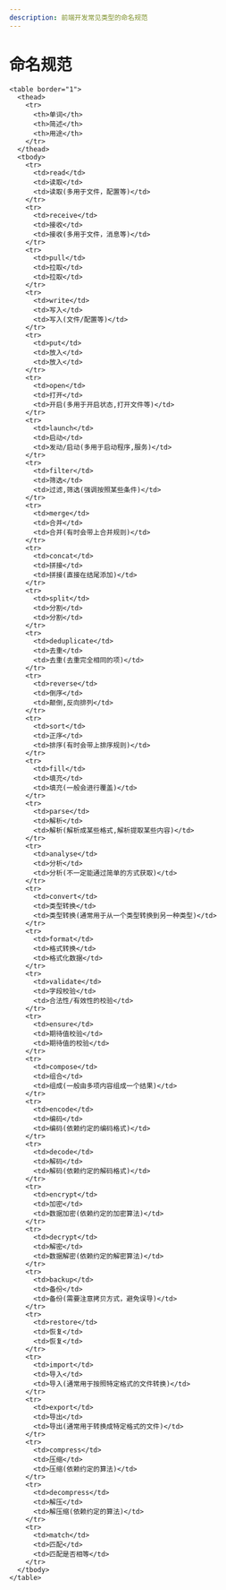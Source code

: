 ```yaml
---
description: 前端开发常见类型的命名规范
---
```


# 命名规范



    <table border="1">
      <thead>
        <tr>
          <th>单词</th>
          <th>简述</th>
          <th>用途</th>
        </tr>
      </thead>
      <tbody>
        <tr>
          <td>read</td>
          <td>读取</td>
          <td>读取(多用于文件，配置等)</td>
        </tr>
        <tr>
          <td>receive</td>
          <td>接收</td>
          <td>接收(多用于文件，消息等)</td>
        </tr>
        <tr>
          <td>pull</td>
          <td>拉取</td>
          <td>拉取</td>
        </tr>
        <tr>
          <td>write</td>
          <td>写入</td>
          <td>写入(文件/配置等)</td>
        </tr>
        <tr>
          <td>put</td>
          <td>放入</td>
          <td>放入</td>
        </tr>
        <tr>
          <td>open</td>
          <td>打开</td>
          <td>开启(多用于开启状态,打开文件等)</td>
        </tr>
        <tr>
          <td>launch</td>
          <td>启动</td>
          <td>发动/启动(多用于启动程序,服务)</td>
        </tr>
        <tr>
          <td>filter</td>
          <td>筛选</td>
          <td>过滤,筛选(强调按照某些条件)</td>
        </tr>
        <tr>
          <td>merge</td>
          <td>合并</td>
          <td>合并(有时会带上合并规则)</td>
        </tr>
        <tr>
          <td>concat</td>
          <td>拼接</td>
          <td>拼接(直接在结尾添加)</td>
        </tr>
        <tr>
          <td>split</td>
          <td>分割</td>
          <td>分割</td>
        </tr>
        <tr>
          <td>deduplicate</td>
          <td>去重</td>
          <td>去重(去重完全相同的项)</td>
        </tr>
        <tr>
          <td>reverse</td>
          <td>倒序</td>
          <td>颠倒,反向排列</td>
        </tr>
        <tr>
          <td>sort</td>
          <td>正序</td>
          <td>排序(有时会带上排序规则)</td>
        </tr>
        <tr>
          <td>fill</td>
          <td>填充</td>
          <td>填充(一般会进行覆盖)</td>
        </tr>
        <tr>
          <td>parse</td>
          <td>解析</td>
          <td>解析(解析成某些格式,解析提取某些内容)</td>
        </tr>
        <tr>
          <td>analyse</td>
          <td>分析</td>
          <td>分析(不一定能通过简单的方式获取)</td>
        </tr>
        <tr>
          <td>convert</td>
          <td>类型转换</td>
          <td>类型转换(通常用于从一个类型转换到另一种类型)</td>
        </tr>
        <tr>
          <td>format</td>
          <td>格式转换</td>
          <td>格式化数据</td>
        </tr>
        <tr>
          <td>validate</td>
          <td>字段校验</td>
          <td>合法性/有效性的校验</td>
        </tr>
        <tr>
          <td>ensure</td>
          <td>期待值校验</td>
          <td>期待值的校验</td>
        </tr>
        <tr>
          <td>compose</td>
          <td>组合</td>
          <td>组成(一般由多项内容组成一个结果)</td>
        </tr>
        <tr>
          <td>encode</td>
          <td>编码</td>
          <td>编码(依赖约定的编码格式)</td>
        </tr>
        <tr>
          <td>decode</td>
          <td>解码</td>
          <td>解码(依赖约定的解码格式)</td>
        </tr>
        <tr>
          <td>encrypt</td>
          <td>加密</td>
          <td>数据加密(依赖约定的加密算法)</td>
        </tr>
        <tr>
          <td>decrypt</td>
          <td>解密</td>
          <td>数据解密(依赖约定的解密算法)</td>
        </tr>
        <tr>
          <td>backup</td>
          <td>备份</td>
          <td>备份(需要注意拷贝方式，避免误导)</td>
        </tr>
        <tr>
          <td>restore</td>
          <td>恢复</td>
          <td>恢复</td>
        </tr>
        <tr>
          <td>import</td>
          <td>导入</td>
          <td>导入(通常用于按照特定格式的文件转换)</td>
        </tr>
        <tr>
          <td>export</td>
          <td>导出</td>
          <td>导出(通常用于转换成特定格式的文件)</td>
        </tr>
        <tr>
          <td>compress</td>
          <td>压缩</td>
          <td>压缩(依赖约定的算法)</td>
        </tr>
        <tr>
          <td>decompress</td>
          <td>解压</td>
          <td>解压缩(依赖约定的算法)</td>
        </tr>
        <tr>
          <td>match</td>
          <td>匹配</td>
          <td>匹配是否相等</td>
        </tr>
      </tbody>
    </table>

